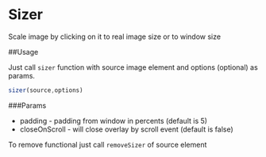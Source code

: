 Sizer
=====

Scale image by clicking on it to real image size or to window size

##Usage

Just call `sizer` function with source image element and options (optional) as params. 

```javascript
sizer(source,options)
```

###Params

* padding - padding from window in percents (default is 5)
* closeOnScroll - will close overlay by scroll event (default is false)

To remove functional just call `removeSizer` of source element